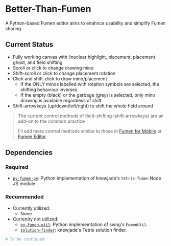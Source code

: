 # Better-Than-Fumen

A Python-based Fumen editor aims to enahnce usability and simplify Fumen sharing

## Current Status

- Fully working canvas with lineclear highlight, placement, placement ghost, and field shifting
- Scroll or click to change drawing mino
- Shift-scroll or click to change placement rotation
- Click and shift-click to draw mino/placement
	- If the ONLY minos labelled with rotation symbols are selected, the shifting behaviour inverses
	- If the empty (black) or the garbage (grey) is selected, only mino drawing is available regardless of shift
- Shift-arrowkeys (up/down/left/right) to shift the whole field around

> The current control methods of field-shifting (shift-arrowkeys) are an add-on to the common practice
> 
> I'll add more control methods similar to those in [Fumen for Mobile](https://knewjade.github.io/fumen-for-mobile/) or [Fumen Editor](fumen.zui.jp/)

## Dependencies

### Required

- [`py-fumen-py`](https://github.com/OctupusTea/py-fumen-py): Python implementation of knewjade's `tetris-fumen` Node JS module.

### Recommended

- Currently utilized:
	- None
- Currenlty not utilized:
	- [`py-fumen-util`](https://github.com/OctupusTea/py-fumen-util): Python implememtation of swng's `FumenUtil`.
	- [`solution-finder`](https://github.com/knewjade/solution-finder/): knewjade's Tetris solution finder.

```Python
# To be continued
```
